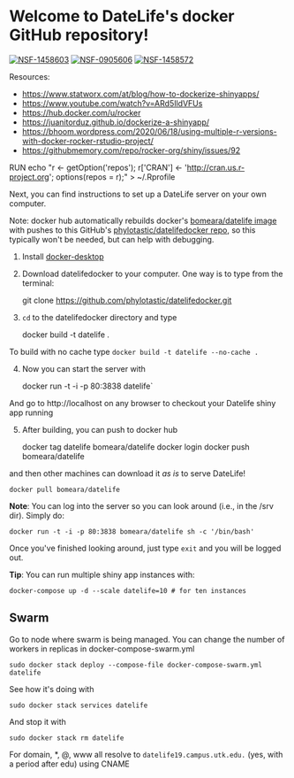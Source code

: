 # Welcome to DateLife's docker GitHub repository!

[![NSF-1458603](https://img.shields.io/badge/NSF-1458603-white.svg)](https://nsf.gov/awardsearch/showAward?AWD_ID=1458603)
[![NSF-0905606](https://img.shields.io/badge/NSF-0905606-white.svg)](https://nsf.gov/awardsearch/showAward?AWD_ID=0905606)
[![NSF-1458572](https://img.shields.io/badge/NSF-1458572-white.svg)](https://nsf.gov/awardsearch/showAward?AWD_ID=1458572)

Resources:

- https://www.statworx.com/at/blog/how-to-dockerize-shinyapps/
- https://www.youtube.com/watch?v=ARd5IldVFUs
- https://hub.docker.com/u/rocker
- https://juanitorduz.github.io/dockerize-a-shinyapp/
- https://bhoom.wordpress.com/2020/06/18/using-multiple-r-versions-with-docker-rocker-rstudio-project/
- https://githubmemory.com/repo/rocker-org/shiny/issues/92

RUN echo "r <- getOption('repos'); r['CRAN'] <- 'http://cran.us.r-project.org'; options(repos = r);" > ~/.Rprofile


Next, you can find instructions to set up a DateLife server on your own computer.

Note: docker hub automatically rebuilds docker's [bomeara/datelife image](https://hub.docker.com/r/bomeara/datelife/dockerfile) with pushes to this GitHub's [phylotastic/datelifedocker repo](https://github.com/phylotastic/datelifedocker), so this typically won't be needed, but can help with debugging.

1. Install [docker-desktop](https://www.docker.com/products/docker-desktop)

2. Download datelifedocker to your computer. One way is to type from the terminal:

    git clone https://github.com/phylotastic/datelifedocker.git

3. `cd` to the datelifedocker directory and type

    docker build -t datelife .

To build with no cache type `docker build -t datelife --no-cache .`

4. Now you can start the server with

    docker run -t -i -p 80:3838 datelife`

And go to http://localhost on any browser to checkout your Datelife shiny app running

5. After building, you can push to docker hub

    docker tag datelife bomeara/datelife
    docker login
    docker push bomeara/datelife

and then other machines can download it _as is_ to serve DateLife!

    docker pull bomeara/datelife


**Note**: You can log into the server so you can look around (i.e., in the /srv dir).
Simply do:

    docker run -t -i -p 80:3838 bomeara/datelife sh -c '/bin/bash'

Once you've finished looking around, just type `exit` and you will be logged out.

**Tip**: You can run multiple shiny app instances with:

    docker-compose up -d --scale datelife=10 # for ten instances

## Swarm

Go to node where swarm is being managed. You can change the number of workers in replicas in docker-compose-swarm.yml

    sudo docker stack deploy --compose-file docker-compose-swarm.yml datelife

See how it's doing with

    sudo docker stack services datelife

And stop it with

    sudo docker stack rm datelife

For domain, *, @, www all resolve to `datelife19.campus.utk.edu.` (yes, with a period after edu) using CNAME
